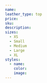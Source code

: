 ```yaml
---
name:
leather_type: top
price:
sku:
description:
sizes:
  - XS
  - Small
  - Medium
  - Large
  - XL
styles:
  - name:
    color:
    image:
---
```

